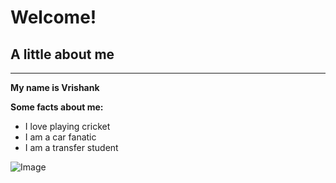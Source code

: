 # Welcome!
## A little about me

---
**My name is Vrishank**

**Some facts about me:**

* I love playing cricket
* I am a car fanatic
* I am a transfer student


![Image](https://e7.pngegg.com/pngimages/297/996/png-clipart-2018-porsche-911-porsche-918-spyder-porsche-930-car-porshe-convertible-car.png)